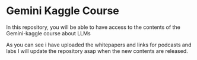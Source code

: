 # Gemini Kaggle Course
In this repository, you will be able to have access to the contents of the Gemini-kaggle course about LLMs

As you can see i have uploaded the whitepapers and links for podcasts and labs 
I will update the repository asap when the new contents are released.
